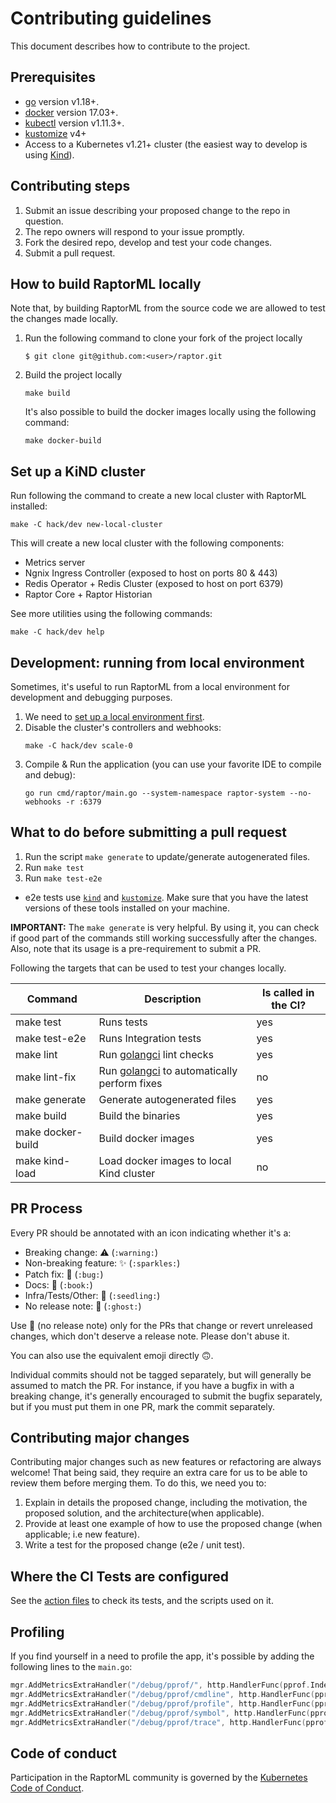 # Contributing guidelines

This document describes how to contribute to the project.

## Prerequisites

- [go](https://golang.org/dl/) version v1.18+.
- [docker](https://docs.docker.com/install/) version 17.03+.
- [kubectl](https://kubernetes.io/docs/tasks/tools/install-kubectl/) version v1.11.3+.
- [kustomize](https://sigs.k8s.io/kustomize/docs/INSTALL.md) v4+
- Access to a Kubernetes v1.21+ cluster (the easiest way to develop is using [Kind][kind]).

## Contributing steps

1. Submit an issue describing your proposed change to the repo in question.
1. The repo owners will respond to your issue promptly.
1. Fork the desired repo, develop and test your code changes.
1. Submit a pull request.

## How to build RaptorML locally

Note that, by building RaptorML from the source code we are allowed to test the changes made locally.

1. Run the following command to clone your fork of the project locally

    ```
    $ git clone git@github.com:<user>/raptor.git
    ```
2. Build the project locally

    ```
    make build
    ```
   It's also possible to build the docker images locally using the following command:
    ```
    make docker-build
    ```

## Set up a KiND cluster

Run following the command to create a new local cluster with RaptorML installed:

```
make -C hack/dev new-local-cluster
```

This will create a new local cluster with the following components:

- Metrics server
- Ngnix Ingress Controller (exposed to host on ports 80 & 443)
- Redis Operator + Redis Cluster (exposed to host on port 6379)
- Raptor Core + Raptor Historian

See more utilities using the following commands:

```
make -C hack/dev help
```

## Development: running from local environment

Sometimes, it's useful to run RaptorML from a local environment for development and debugging purposes.

1. We need to [set up a local environment first](#set-up-a-kind-cluster).
2. Disable the cluster's controllers and webhooks:
    ```
   make -C hack/dev scale-0
    ```
3. Compile & Run the application (you can use your favorite IDE to compile and debug):
    ```
   go run cmd/raptor/main.go --system-namespace raptor-system --no-webhooks -r :6379
    ```

## What to do before submitting a pull request

1. Run the script `make generate` to update/generate autogenerated files.
2. Run `make test`
3. Run `make test-e2e`

- e2e tests use [`kind`][kind] and [`kustomize`][kustomize]. Make sure that you have the latest versions of these tools
  installed on your machine.

**IMPORTANT:** The `make generate` is very helpful. By using it, you can check if good part of the commands still
working successfully after the changes. Also, note that its usage is a pre-requirement to submit a PR.

Following the targets that can be used to test your changes locally.

| Command           | Description                                             | Is called in the CI? |
|-------------------|---------------------------------------------------------|----------------------|
| make test         | Runs tests                                              | yes                  |
| make test-e2e     | Runs Integration tests                                  | yes                  |
| make lint         | Run [golangci][golangci] lint checks                    | yes                  |
| make lint-fix     | Run [golangci][golangci] to automatically perform fixes | no                   |
| make generate     | Generate autogenerated files                            | yes                  |
| make build        | Build the binaries                                      | yes                  |
| make docker-build | Build docker images                                     | yes                  |
| make kind-load    | Load docker images to local Kind cluster                | no                   |

## PR Process

Every PR should be annotated with an icon indicating whether it's a:

- Breaking change: :warning: (`:warning:`)
- Non-breaking feature: :sparkles: (`:sparkles:`)
- Patch fix: :bug: (`:bug:`)
- Docs: :book: (`:book:`)
- Infra/Tests/Other: :seedling: (`:seedling:`)
- No release note: :ghost: (`:ghost:`)

Use :ghost: (no release note) only for the PRs that change or revert unreleased changes, which don't deserve a release
note. Please don't abuse it.

You can also use the equivalent emoji directly 🙃.

Individual commits should not be tagged separately, but will generally be assumed to match the PR. For instance, if you
have a bugfix in with a breaking change, it's generally encouraged to submit the bugfix separately, but if you must put
them in one PR, mark the commit separately.

## Contributing major changes

Contributing major changes such as new features or refactoring are always welcome! That being said, they require an
extra care for us to be able to review them before merging them. To do this, we need you to:

1. Explain in details the proposed change, including the motivation, the proposed solution, and the architecture(when applicable).
2. Provide at least one example of how to use the proposed change (when applicable; i.e new feature).
3. Write a test for the proposed change (e2e / unit test).

## Where the CI Tests are configured

See the [action files](.github/workflows) to check its tests, and the scripts used on it.

## Profiling

If you find yourself in a need to profile the app, it's possible by adding the following lines to the `main.go`:

```go
mgr.AddMetricsExtraHandler("/debug/pprof/", http.HandlerFunc(pprof.Index))
mgr.AddMetricsExtraHandler("/debug/pprof/cmdline", http.HandlerFunc(pprof.Cmdline))
mgr.AddMetricsExtraHandler("/debug/pprof/profile", http.HandlerFunc(pprof.Profile))
mgr.AddMetricsExtraHandler("/debug/pprof/symbol", http.HandlerFunc(pprof.Symbol))
mgr.AddMetricsExtraHandler("/debug/pprof/trace", http.HandlerFunc(pprof.Trace))
```

## Code of conduct

Participation in the RaptorML community is governed by the [Kubernetes Code of Conduct](CODE_OF_CONDUCT.md).

[golangci]:https://github.com/golangci/golangci-lint

[kind]:https://kind.sigs.k8s.io/#installation-and-usage

[setup-envtest]:https://book.kubebuilder.io/reference/envtest

[kustomize]: https://sigs.k8s.io/kustomize/docs/INSTALL.md
